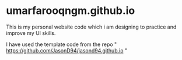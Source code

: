 # umarfarooqngm.github.io

This is my personal website code which i am designing to practice and improve my UI skills.

I have used the template code from the repo " https://github.com/JasonD94/jasond94.github.io "

